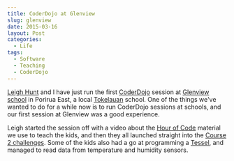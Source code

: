 ```yaml
---
title: CoderDojo at Glenview
slug: glenview
date: 2015-03-16
layout: Post
categories:
  - Life
tags:
  - Software
  - Teaching
  - CoderDojo
---
```


[Leigh Hunt](http://porirua.coderdojo.org.nz/about/mentors/#leigh) and I have just run the first [CoderDojo](http://coderdojo.org.nz/) session at [Glenview school](http://glenviewschoolporirua.blogspot.co.nz/) in Porirua East, a local [Tokelauan](http://tokelau.org.nz/) school. One of the things we've wanted to do for a while now is to run CoderDojo sessions at schools, and our first session at Glenview was a good experience.

<!-- more -->

Leigh started the session off with a video about the [Hour of Code](http://hourofcode.com/nz) material we use to teach the kids, and then they all launched straight into the [Course 2 challenges](http://studio.code.org/s/course2). Some of the kids also had a go at programming a [Tessel](https://tessel.io/), and managed to read data from temperature and humidity sensors.
